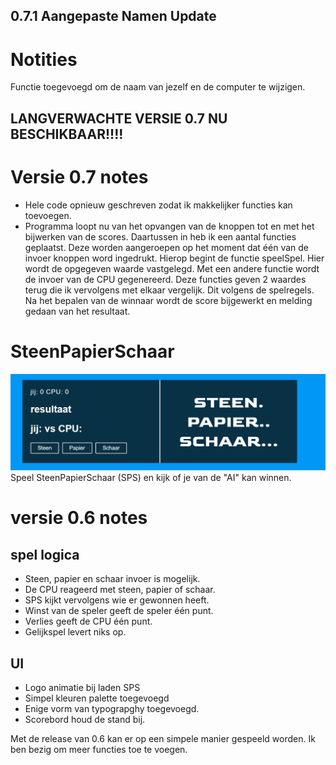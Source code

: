 ## 0.7.1 Aangepaste Namen Update

# Notities 

Functie toegevoegd om de naam van jezelf en de computer te wijzigen. 

## LANGVERWACHTE VERSIE 0.7 NU BESCHIKBAAR!!!!

# Versie 0.7 notes
- Hele code opnieuw geschreven zodat ik makkelijker functies kan toevoegen. 
- Programma loopt nu van het opvangen van de knoppen tot en met het bijwerken van de scores. 
Daartussen in heb ik een aantal functies geplaatst. Deze worden aangeroepen op het moment dat 
één van de invoer knoppen word ingedrukt. Hierop begint de functie speelSpel. Hier wordt de 
opgegeven waarde vastgelegd. Met een andere functie wordt de invoer van de CPU gegenereerd. 
Deze functies geven 2 waardes terug die ik vervolgens met elkaar vergelijk. 
Dit volgens de spelregels. Na het bepalen van de winnaar wordt de score bijgewerkt en melding gedaan van het resultaat. 

# SteenPapierSchaar
![Voorbeeld van SPS](https://github.com/skarjan/SteenPapierSchaar/blob/main/img/bijv.png)
Speel SteenPapierSchaar (SPS) en kijk of je van de "AI" kan winnen. 



# versie 0.6 notes
## spel logica
- Steen, papier en schaar invoer is mogelijk.
- De CPU reageerd met steen, papier of schaar.
- SPS kijkt vervolgens wie er gewonnen heeft.
- Winst van de speler geeft de speler één punt.
- Verlies geeft de CPU één punt.
- Gelijkspel levert niks op. 
 ## UI 
 - Logo animatie bij laden SPS
 - Simpel kleuren palette toegevoegd
 - Enige vorm van typograpghy toegevoegd. 
 - Scorebord houd de stand bij. 
 
 Met de release van 0.6 kan er op een simpele manier gespeeld worden. 
 Ik ben bezig om meer functies toe te voegen. 


